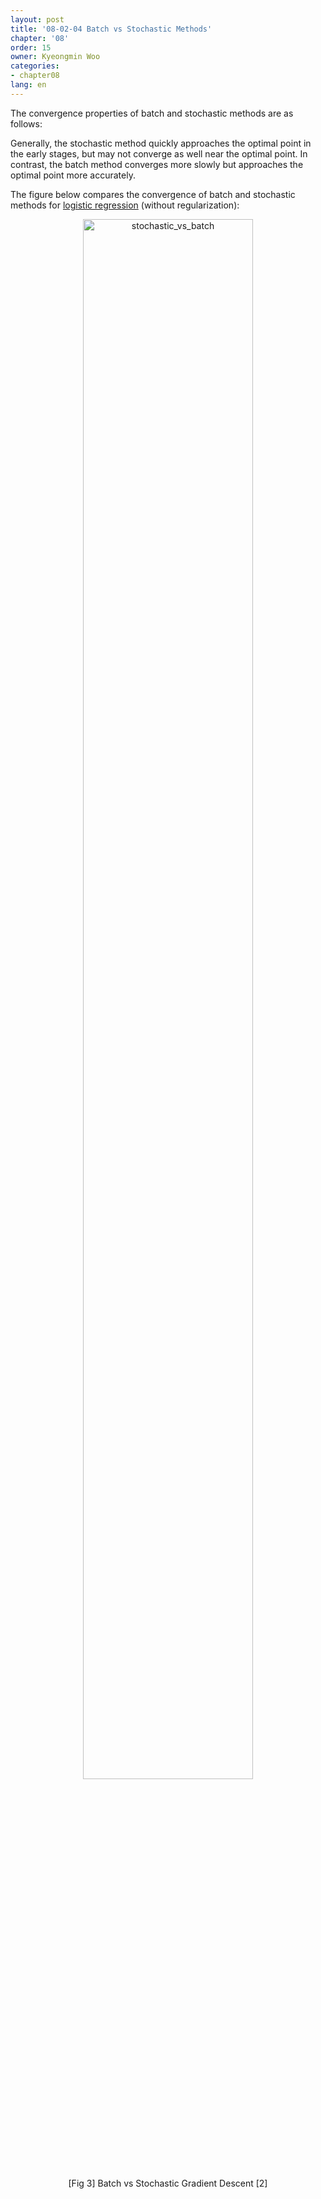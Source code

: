 ```yaml
---
layout: post
title: '08-02-04 Batch vs Stochastic Methods'
chapter: '08'
order: 15
owner: Kyeongmin Woo
categories:
- chapter08
lang: en
---
```


The convergence properties of batch and stochastic methods are as follows:

Generally, the stochastic method quickly approaches the optimal point in the early stages, but may not converge as well near the optimal point. In contrast, the batch method converges more slowly but approaches the optimal point more accurately.

The figure below compares the convergence of batch and stochastic methods for [logistic regression](https://en.wikipedia.org/wiki/Logistic_regression) (without regularization):

<figure class="image" style="align: center;">
<p align="center">
  <img src="{{ site.baseurl }}/img/chapter_img/chapter08/08_02_stochastic_vs_batch.png" alt="stochastic_vs_batch" width="80%" height="80%">
</p>
  <figcaption style="text-align: center;">[Fig 3] Batch vs Stochastic Gradient Descent [2]</figcaption>
</figure>
